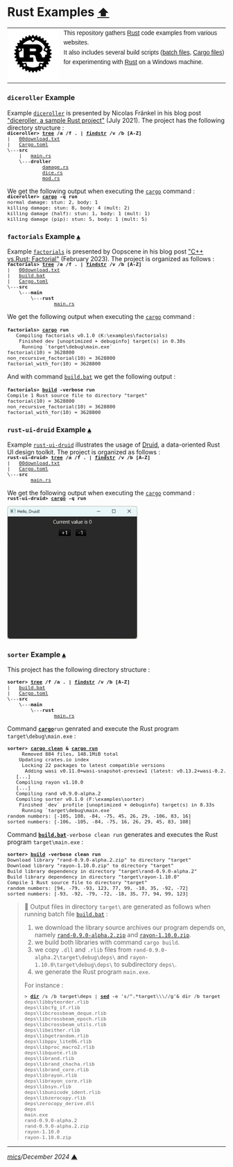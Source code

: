 # <span id="top">Rust Examples</span> <span style="font-size:90%;">[⬆](../README.md#top)</span>

<table style="font-family:Helvetica,Arial;line-height:1.6;">
  <tr>
  <td style="border:0;padding:0 10px 0 0;min-width:120px;"><a href="https://www.rust-lang.org/" rel="external"><img src="../docs/images/rust-logo-blk.svg"" width="120" alt="Rust project"/></a></td>
  <td style="border:0;padding:0;vertical-align:text-top;">This repository gathers <a href="https://www.rust-lang.org/" rel="external">Rust</a> code examples from various websites.<br/>
  It also includes several build scripts (<a href="https://en.wikibooks.org/wiki/Windows_Batch_Scripting">batch files</a>, <a href="https://doc.rust-lang.org/cargo/reference/manifest.html">Cargo files</a>) for experimenting with <a href="https://www.rust-lang.org/" rel="external">Rust</a> on a Windows machine.
  </td>
  </tr>
</table>

### <span id="diceroller">`diceroller` Example</span>

Example [`diceroller`](./diceroller/) is presented by Nicolas Fränkel in his blog post ["diceroller, a sample Rust project"](https://blog.frankel.ch/start-rust/8/) (July 2021). The project has the following directory structure :
<pre style="font-size:80%;margin-top:-16px;">
<b>diceroller&gt; <a href="https://learn.microsoft.com/en-us/windows-server/administration/windows-commands/tree" rel="external">tree</a> /a /f . | <a href="https://learn.microsoft.com/en-us/windows-server/administration/windows-commands/findstr" rel="external">findstr</a> /v /b [A-Z]</b>
|   <a href="./diceroller/00download.txt">00download.txt</a>
|   <a href="./diceroller/Cargo.toml">Cargo.toml</a>
\---<b>src</b>
    |   <a href="./diceroller/src/main.rs">main.rs</a>
    \---<b>droller</b>
            <a href="./diceroller/src/droller/damage.rs">damage.rs</a>
            <a href="./diceroller/src/droller/dice.rs">dice.rs</a>
            <a href="./diceroller/src/droller/mod.rs">mod.rs</a>
</pre>

We get the following output when executing the [`cargo`][cargo_cli] command :
<pre style="font-size:80%; margin-top:-16px;">
<b>diceroller&gt; <a href="https://doc.rust-lang.org/cargo/commands/cargo-run.html" rel="external">cargo</a> -q run</b>
normal damage: stun: 2, body: 1
killing damage: stun: 8, body: 4 (mult: 2)
killing damage (half): stun: 1, body: 1 (mult: 1)
killing damage (pip): stun: 5, body: 1 (mult: 5)
</pre>

<!--=======================================================================-->

### <span id="factorials">`factorials` Example</span> [**&#x25B4;**](#top)

Example [`factorials`](./factorials/) is presented by Oopscene in his blog post ["C++ vs.Rust: Factorial"](https://oopscenities.net/2023/02/22/factorial-in-rust-vs-factorial-in-c/) (February 2023). The project is organized as follows :
<pre style="font-size:80%;margin-top:-16px;">
<b>factorials&gt; <a href="https://learn.microsoft.com/en-us/windows-server/administration/windows-commands/tree">tree</a> /a /f . | <a href="https://learn.microsoft.com/en-us/windows-server/administration/windows-commands/findstr">findstr</a> /v /b [A-Z]</b>
|   <a href="./factorials/00download.txt">00download.txt</a>
|   <a href="./factorials/build.bat">build.bat</a>
|   <a href="./factorials/Cargo.toml">Cargo.toml</a>
\---<b>src</b>
    \---<b>main</b>
        \---<b>rust</b>
                <a href="./factorials/src/main/rust/main.rs">main.rs</a>
</pre>

We get the following output when executing the [`cargo`][cargo_cli] command :
<pre style="font-size:80%;margin-top:16px;">
<b>factorials&gt; <a href="https://doc.rust-lang.org/cargo/commands/cargo-run.html" rel="external">cargo</a> run</b>
   Compiling factorials v0.1.0 (K:\examples\factorials)
    Finished dev [unoptimized + debuginfo] target(s) in 0.38s
     Running `target\debug\main.exe`
factorial(10) = 3628800
non_recursive_factorial(10) = 3628800
factorial_with_for(10) = 3628800
</pre>

And with command [`build.bat`](./factorials/build.bat) we get the following output :
<pre style="font-size:80%;margin-top:16px;">
<b>factorials&gt; <a href="./factorials/build.bat">build</a> -verbose run</b>
Compile 1 Rust source file to directory "target"
factorial(10) = 3628800
non_recursive_factorial(10) = 3628800
factorial_with_for(10) = 3628800
</pre>

<!--=======================================================================-->

### <span id="rust_ui_druid">`rust-ui-druid` Example</span> [**&#x25B4;**](#top)

Example [`rust-ui-druid`](./rust-ui-druid/) illustrates the usage of [Druid], a data-oriented Rust UI design toolkit. The project is organized as follows :
<pre style="font-size:80%;margin-top:-16px;">
<b>rust-ui-druid&gt; <a href="https://learn.microsoft.com/en-us/windows-server/administration/windows-commands/tree">tree</a> /a /f . | <a href="https://learn.microsoft.com/en-us/windows-server/administration/windows-commands/findstr">findstr</a> /v /b [A-Z]</b>
|   <a href="./rust-ui-druid/00download.txt">00download.txt</a>
|   <a href="./rust-ui-druid/Cargo.toml">Cargo.toml</a>
\---<b>src</b>
        <a href="./rust-ui-druid/src/main.rs">main.rs</a>
</pre>

We get the following output when executing the [`cargo`][cargo_cli] command :
<pre style="font-size:80%;margin-top:-16px;">
<b>rust-ui-druid&gt; <a href="https://doc.rust-lang.org/cargo/commands/cargo-run.html" rel="external">cargo</a> -q run</b>
</pre>

<img src="images/rust-ui-druid.png" width="300px"/>

<!--=======================================================================-->

### <span id="sorter">`sorter` Example</span> [**&#x25B4;**](#top)

This project has the following directory structure :

<pre style="font-size:80%;">
<b>sorter&gt; <a href="">tree</a> /f /a . | <a href="">findstr</a> /v /b [A-Z]</b>
|   <a href="./sorter/build.bat">build.bat</a>
|   <a href="./sorter/Cargo.toml">Cargo.toml</a>
\---<b>src</b>
    \---<b>main</b>
        \---<b>rust</b>
                <a href="./sorter/src/main/rust/main.rs">main.rs</a>
</pre>

Command [**`cargo`**][cargo_cli]`run` genrated and execute the Rust program `target\debug\main.exe` :

<pre style="font-size:80%;">
<b>sorter&gt; <a href="https://doc.rust-lang.org/cargo/commands/cargo-clean.html">cargo clean</a> &amp; <a href="https://doc.rust-lang.org/cargo/commands/cargo-run.html">cargo run</a></b>
     Removed 884 files, 148.1MiB total
    Updating crates.io index
     Locking 22 packages to latest compatible versions
      Adding wasi v0.11.0+wasi-snapshot-preview1 (latest: v0.13.2+wasi-0.2.1)
   [...]
   Compiling rayon v1.10.0
   [...]
   Compiling rand v0.9.0-alpha.2
   Compiling sorter v0.1.0 (F:\examples\sorter)
    Finished `dev` profile [unoptimized + debuginfo] target(s) in 8.33s
     Running `target\debug\main.exe`
random numbers: [-105, 108, -84, -75, 45, 26, 29, -106, 83, 16]
sorted numbers: [-106, -105, -84, -75, 16, 26, 29, 45, 83, 108]
</pre>

Command [**`build.bat`**](./sorter/build.bat)`-verbose clean run` generates and executes the Rust program `target\main.exe` :

<pre style="font-size:80%;">
<b>sorter&gt; <a href="./sorter/build.bat">build</a> -verbose clean run</b>
Download library "rand-0.9.0-alpha.2.zip" to directory "target"
Download library "rayon-1.10.0.zip" to directory "target"
Build library dependency in directory "target\rand-0.9.0-alpha.2"
Build library dependency in directory "target\rayon-1.10.0"
Compile 1 Rust source file to directory "target"
random numbers: [94, -79, -93, 123, 77, 99, -18, 35, -92, -72]
sorted numbers: [-93, -92, -79, -72, -18, 35, 77, 94, 99, 123]
</pre>

> **:mag_right:** Output files in directory <code>target\\</code> are generated as follows when running batch file <a href="./sorter/build.bat"><code>build.bat</code></a> :
> <ol>
> <li>we download the library source archives our program depends on, namely <a href="https://crates.io/crates/rand" rel="external"><code>rand-0.9.0-alpha.2.zip</code></a> and <a href="https://crates.io/crates/rayon" rel="external"><code>rayon-1.10.0.zip</code></a>.</li>
> <li>we build both libraries with command <code>cargo build</code>.</li>
> <li>we copy <code>.dll</code> and <code>.rlib</code> files from <code>rand-0.9.0-alpha.2\target\debug\deps\</code> and <code>rayon-1.10.0\target\debug\deps\</code> to subdirectory <code>deps\</code>.</li>
> <li>we generate the Rust program <code>main.exe</code>.</li>
> </ol>
> For instance :
> <pre style="font-size:80%;">
> <b>&gt; <a href="">dir</a> /s /b target\deps | <a href="">sed</a> -e 's/^.*target\\\//g'& dir /b target</b>
> deps\libbyteorder.rlib
> deps\libcfg_if.rlib
> deps\libcrossbeam_deque.rlib
> deps\libcrossbeam_epoch.rlib
> deps\libcrossbeam_utils.rlib
> deps\libeither.rlib
> deps\libgetrandom.rlib
> deps\libppv_lite86.rlib
> deps\libproc_macro2.rlib
> deps\libquote.rlib
> deps\librand.rlib
> deps\librand_chacha.rlib
> deps\librand_core.rlib
> deps\librayon.rlib
> deps\librayon_core.rlib
> deps\libsyn.rlib
> deps\libunicode_ident.rlib
> deps\libzerocopy.rlib
> deps\zerocopy_derive.dll
> deps
> main.exe
> rand-0.9.0-alpha.2
> rand-0.9.0-alpha.2.zip
> rayon-1.10.0
> rayon-1.10.0.zip
> </pre>

***

*[mics](https://lampwww.epfl.ch/~michelou/)/December 2024* [**&#9650;**](#top)
<span id="bottom">&nbsp;</span>

<!-- link refs -->

[cargo_cli]: https://doc.rust-lang.org/cargo/commands/cargo.html
[druid]: https://crates.io/crates/druid

